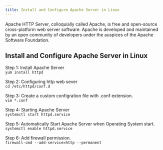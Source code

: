 ```yaml
---
title: Install and Configure Apache Server in Linux
---
```


Apache HTTP Server, colloquially called Apache, is free and open-source 
cross-platform web server software.
Apache is developed and maintained by an 
open community of developers under the auspices of the Apache Software Foundation.</div>

## Install and Configure Apache Server in Linux

Step 1: Install Apache Server<br>
`yum install httpd`

Step 2: Configuring http web sever <br>
`cd /etc/httpd/conf.d`

Step 3: Create a custom configration file with .conf extension.<br> 
`vim *.conf`

Step 4: Starting Apache Server<br>
`systemctl start httpd.service`

Step 5: Automatically Start Apache Server when Operating System start.<br>
`systemctl enable httpd.service`

Step 6: Add firewall permission.<br> 
`firewall-cmd --add-service=http --permanent`
